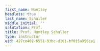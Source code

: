 ```yaml
---
first_name: Huntley
headless: true
last_name: Schaller
middle_initial: ''
salutation: Prof.
title: Prof. Huntley Schaller
type: instructor
uid: 427ce402-6551-93bc-d161-bf015a950ce1
---
```


